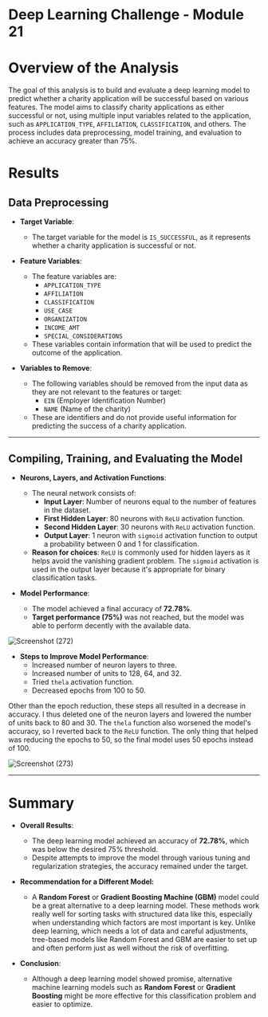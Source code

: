 # Deep Learning Challenge - Module 21
# Overview of the Analysis

The goal of this analysis is to build and evaluate a deep learning model to predict whether a charity application will be successful based on various features. The model aims to classify charity applications as either successful or not, using multiple input variables related to the application, such as `APPLICATION_TYPE`, `AFFILIATION`, `CLASSIFICATION`, and others. The process includes data preprocessing, model training, and evaluation to achieve an accuracy greater than 75%.


# Results

## Data Preprocessing

- **Target Variable**:
  - The target variable for the model is `IS_SUCCESSFUL`, as it represents whether a charity application is successful or not.

- **Feature Variables**:
  - The feature variables are:
    - `APPLICATION_TYPE`
    - `AFFILIATION`
    - `CLASSIFICATION`
    - `USE_CASE`
    - `ORGANIZATION`
    - `INCOME_AMT`
    - `SPECIAL_CONSIDERATIONS`
  - These variables contain information that will be used to predict the outcome of the application.

- **Variables to Remove**:
  - The following variables should be removed from the input data as they are not relevant to the features or target:
    - `EIN` (Employer Identification Number)
    - `NAME` (Name of the charity)
  - These are identifiers and do not provide useful information for predicting the success of a charity application.

---

## Compiling, Training, and Evaluating the Model

- **Neurons, Layers, and Activation Functions**:
  - The neural network consists of:
    - **Input Layer**: Number of neurons equal to the number of features in the dataset.
    - **First Hidden Layer**: 80 neurons with `ReLU` activation function.
    - **Second Hidden Layer**: 30 neurons with `ReLU` activation function.
    - **Output Layer**: 1 neuron with `sigmoid` activation function to output a probability between 0 and 1 for classification.
  - **Reason for choices**: `ReLU` is commonly used for hidden layers as it helps avoid the vanishing gradient problem. The `sigmoid` activation is used in the output layer because it's appropriate for binary classification tasks.

- **Model Performance**:
  - The model achieved a final accuracy of **72.78%**.
  - **Target performance (75%)** was not reached, but the model was able to perform decently with the available data.

![Screenshot (272)](https://github.com/user-attachments/assets/d08fd858-a5bc-4864-b296-6ee05758c670)

- **Steps to Improve Model Performance**:
  - Increased number of neuron layers to three.
  - Increased number of units to 128, 64, and 32.
  - Tried `thela` activation function.
  - Decreased epochs from 100 to 50.

Other than the epoch reduction, these steps all resulted in a decrease in accuracy. I thus deleted one of the neuron layers and lowered the number of units back to 80 and 30. The `thela` function also worsened the model's accuracy, so I reverted back to the `ReLU` function. The only thing that helped was reducing the epochs to 50, so the final model uses 50 epochs instead of 100.

![Screenshot (273)](https://github.com/user-attachments/assets/5060f1e0-340d-46d2-9e3e-44728e6d48d4)

---

# Summary

- **Overall Results**:
  - The deep learning model achieved an accuracy of **72.78%**, which was below the desired 75% threshold.
  - Despite attempts to improve the model through various tuning and regularization strategies, the accuracy remained under the target.
  
- **Recommendation for a Different Model:**
  - A **Random Forest** or **Gradient Boosting Machine (GBM)** model could be a great alternative to a deep learning model. These methods work really well for sorting tasks with structured data like this, especially when understanding which factors are most important is key. Unlike deep learning, which needs a lot of data and careful adjustments, tree-based models like Random Forest and GBM are easier to set up and often perform just as well without the risk of overfitting.

- **Conclusion**:
  - Although a deep learning model showed promise, alternative machine learning models such as **Random Forest** or **Gradient Boosting** might be more effective for this classification problem and easier to optimize.
